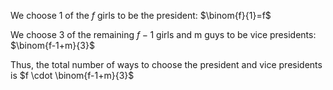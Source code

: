We choose 1 of the $f$ girls to be the president: $\binom{f}{1}=f$

We choose 3 of the remaining $f-1$ girls and m guys to be vice presidents: $\binom{f-1+m}{3}$

Thus, the total number of ways to choose the president and vice presidents is $f \cdot \binom{f-1+m}{3}$
